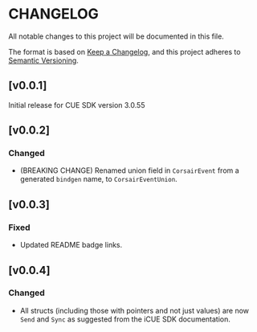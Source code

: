 # CHANGELOG

All notable changes to this project will be documented in this file.

The format is based on [Keep a Changelog](https://keepachangelog.com/en/1.0.0/),
and this project adheres to [Semantic Versioning](https://semver.org/spec/v2.0.0.html).

## [v0.0.1]

Initial release for CUE SDK version 3.0.55

## [v0.0.2]
### Changed
- (BREAKING CHANGE) Renamed union field in `CorsairEvent` from a generated `bindgen` name, to `CorsairEventUnion`.

## [v0.0.3]
### Fixed
- Updated README badge links.

## [v0.0.4]
### Changed
- All structs (including those with pointers and not just values) are now `Send` and `Sync` as suggested from the iCUE SDK documentation.
